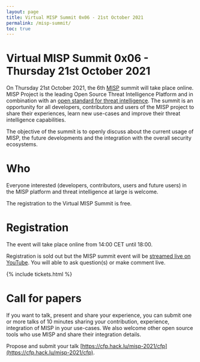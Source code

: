 ```yaml
---
layout: page
title: Virtual MISP Summit 0x06 - 21st October 2021
permalink: /misp-summit/
toc: true
---
```


# Virtual MISP Summit 0x06 - Thursday 21st October 2021

On Thursday 21st October 2021, the 6th [MISP](https://www.misp-project.org) summit will take place online. MISP Project is the leading Open Source Threat Intelligence Platform and in combination with an [open standard for threat intelligence](https://www.misp-standard.org/). The summit is an opportunity for all developers, contributors and users of the MISP project to share their experiences, learn new use-cases and improve their threat intelligence capabilities.

The objective of the summit is to openly discuss about the current usage of MISP, the future developments and the integration with the overall security ecosystems.

# Who

Everyone interested (developers, contributors, users and future users) in the MISP platform and threat intelligence at large is welcome.

The registration to the Virtual MISP Summit is free.

# Registration

The event will take place online from 14:00 CET until 18:00.

Registration is sold out but the MISP summit event will be [streamed live on YouTube](https://www.youtube.com/watch?v=IFqfCkT4X8w). You will able to ask question(s) or make comment live.

{% include tickets.html %}

# Call for papers

If you want to talk, present and share your experience, you can submit one or more talks of 10 minutes sharing your contribution, experience, integration of MISP in your use-cases. We also welcome other open source tools who use MISP and share their integration details.

Propose and submit your talk [https://cfp.hack.lu/misp-2021/cfp](https://cfp.hack.lu/misp-2021/cfp).


